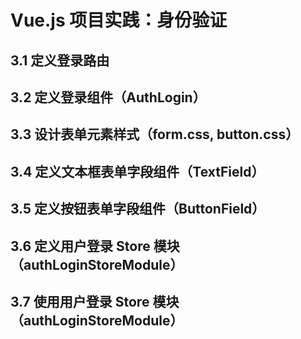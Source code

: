 # Vue.js 项目实践：身份验证

## 3.1 定义登录路由

## 3.2 定义登录组件（AuthLogin）

## 3.3 设计表单元素样式（form.css, button.css）

## 3.4 定义文本框表单字段组件（TextField）

## 3.5 定义按钮表单字段组件（ButtonField）

## 3.6 定义用户登录 Store 模块（authLoginStoreModule）

## 3.7 使用用户登录 Store 模块（authLoginStoreModule）
